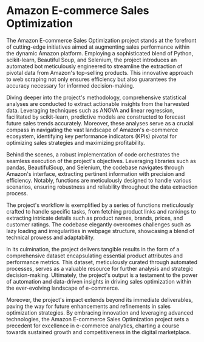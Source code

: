 # Amazon E-commerce Sales Optimization
The Amazon E-commerce Sales Optimization project stands at the forefront of cutting-edge initiatives aimed at augmenting sales performance within the dynamic Amazon platform. Employing a sophisticated blend of Python, scikit-learn, Beautiful Soup, and Selenium, the project introduces an automated bot meticulously engineered to streamline the extraction of pivotal data from Amazon's top-selling products. This innovative approach to web scraping not only ensures efficiency but also guarantees the accuracy necessary for informed decision-making.

Diving deeper into the project's methodology, comprehensive statistical analyses are conducted to extract actionable insights from the harvested data. Leveraging techniques such as ANOVA and linear regression, facilitated by scikit-learn, predictive models are constructed to forecast future sales trends accurately. Moreover, these analyses serve as a crucial compass in navigating the vast landscape of Amazon's e-commerce ecosystem, identifying key performance indicators (KPIs) pivotal for optimizing sales strategies and maximizing profitability.

Behind the scenes, a robust implementation of code orchestrates the seamless execution of the project's objectives. Leveraging libraries such as pandas, BeautifulSoup, and Selenium, the codebase navigates through Amazon's interface, extracting pertinent information with precision and efficiency. Notably, functions are meticulously designed to handle various scenarios, ensuring robustness and reliability throughout the data extraction process.

The project's workflow is exemplified by a series of functions meticulously crafted to handle specific tasks, from fetching product links and rankings to extracting intricate details such as product names, brands, prices, and customer ratings. The codebase elegantly overcomes challenges such as lazy loading and irregularities in webpage structure, showcasing a blend of technical prowess and adaptability.

In its culmination, the project delivers tangible results in the form of a comprehensive dataset encapsulating essential product attributes and performance metrics. This dataset, meticulously curated through automated processes, serves as a valuable resource for further analysis and strategic decision-making. Ultimately, the project's output is a testament to the power of automation and data-driven insights in driving sales optimization within the ever-evolving landscape of e-commerce.

Moreover, the project's impact extends beyond its immediate deliverables, paving the way for future enhancements and refinements in sales optimization strategies. By embracing innovation and leveraging advanced technologies, the Amazon E-commerce Sales Optimization project sets a precedent for excellence in e-commerce analytics, charting a course towards sustained growth and competitiveness in the digital marketplace.
